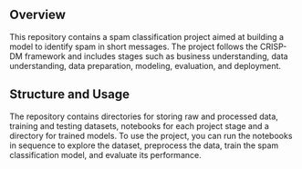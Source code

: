 ## Overview
This repository contains a spam classification project aimed at building a model to identify spam in short messages.  The project follows the CRISP-DM framework and includes stages such as business understanding, data understanding, data preparation, modeling, evaluation, and deployment.

## Structure and Usage
The repository contains directories for storing raw and processed data, training and testing datasets, notebooks for each project stage and a directory for trained models. To use the project, you can run the notebooks in sequence to explore the dataset, preprocess the data, train the spam classification model, and evaluate its performance. 
